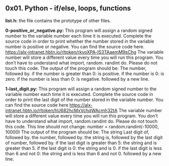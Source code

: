 ## 0x01. Python - if/else, loops, functions


**list.h:** the file contains the prototype of other files.

**0-positive_or_negative.py:** This program will assign a random signed number to the variable number each time it is executed. Complete the source code in order to print whether the number stored in the variable number is positive or negative.
You can find the source code here. https://alx-intranet.hbtn.io/rltoken/rkvoXPA-lS3TAaemM9sChg
The variable number will store a different value every time you will run this program.
You don’t have to understand what import, random. randint do. Please do not touch this code.
The output of the program should be:
The number, followed by.
if the number is greater than 0: is positive.
if the number is 0: is zero.
if the number is less than 0: is negative.
followed by a new line.

**1-last_digit.py:** This program will assign a random signed number to the variable number each time it is executed. Complete the source code in order to print the last digit of the number stored in the variable number.
You can find the source code here https://alx-intranet.hbtn.io/rltoken/hU682hcMxVchqWAcmh32tA
The variable number will store a different value every time you will run this program.
You don’t have to understand what import, random.randint do. Please do not touch this code. This line should not change: number = random.randint(-10000, 10000)
The output of the program should be:
The string Last digit of, followed by.
the number, followed by.
the string is, followed by the last digit of number, followed by.
if the last digit is greater than 5: the string and is greater than 5.
if the last digit is 0: the string and is 0.
if the last digit is less than 6 and not 0: the string and is less than 6 and not 0.
followed by a new line.
